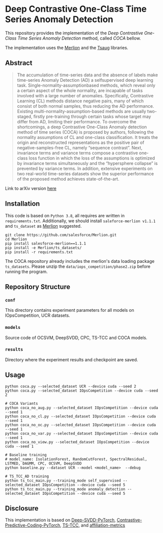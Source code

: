# Deep Contrastive One-Class Time Series Anomaly Detection
This repository provides the implementation of the _Deep Contrastive One-Class Time Series Anomaly Detection_ method, called _COCA_ bellow. 

The implementation uses the [Merlion](https://opensource.salesforce.com/Merlion/v1.1.0/tutorials.html) and the [Tsaug](https://tsaug.readthedocs.io/en/stable/notebook/Examples%20of%20augmenters.html) libraries.

## Abstract
> The accumulation of time-series data and the absence of labels make time-series Anomaly Detection (AD) a selfsupervised deep learning task.
> Single-normality-assumptionbased methods, which reveal only a certain aspect of the whole normality, are incapable of tasks involved with a
> large number of anomalies. Specifically, Contrastive Learning (CL) methods distance negative pairs, many of which consist of both normal 
> samples, thus reducing the AD performance. Existing multi-normality-assumption-based methods are usually two-staged, firstly pre-training 
> through certain tasks whose target may differ from AD, limiting their performance. To overcome the shortcomings, a deep Contrastive One-Class 
> Anomaly detection method of time series (COCA) is proposed by authors, following the normality assumptions of CL and one-class classification. 
> It treats the origin and reconstructed representations as the positive pair of negative-samples-free CL, namely “sequence contrast”. 
> Next, invariance terms and variance terms compose a contrastive one-class loss function in which the loss of the assumptions is optimized 
> by invariance terms simultaneously and the “hypersphere collapse” is prevented by variance terms. In addition, extensive experiments on two 
> real-world time-series datasets show the superior performance of the proposed method achieves state-of-the-art.

Link to arXiv version [here](https://arxiv.org/abs/2207.01472)
## Installation
This code is based on `Python 3.8`, all requires are written in `requirements.txt`. Additionally, we should install `saleforce-merlion v1.1.1` and `ts_dataset` as [Merlion](https://github.com/salesforce/Merlion) suggested.

```
git clone https://github.com/salesforce/Merlion.git
cd Merlion
pip install salesforce-merlion==1.1.1
pip install -e Merlion/ts_datasets/
pip install -r requirements.txt
```
The COCA repository already includes the merlion's data loading package `ts_datasets`.
Please unzip the `data/iops_competition/phase2.zip` before running the program.

## Repository Structure

### `conf`
This directory contains experiment parameters for all models on IOpsCompetition, UCR datasets.

### `models`
Source code of OCSVM, DeepSVDD, CPC, TS-TCC and COCA models.

### `results`
Directory where the experiment results and checkpoint are saved.

## Usage
```
python coca.py --selected_dataset UCR --device cuda --seed 2
python coca.py --selected_dataset IOpsCompetition --device cuda --seed 2

# COCA Variants
python coca_no_aug.py --selected_dataset IOpsCompetition --device cuda --seed 1
python coca_no_cl.py --selected_dataset IOpsCompetition --device cuda --seed 1
python coca_no_oc.py --selected_dataset IOpsCompetition --device cuda --seed 1
python coca_no_var.py --selected_dataset IOpsCompetition --device cuda --seed 1
python coca_no_view.py --selected_dataset IOpsCompetition --device cuda --seed 1

# Baseline training
# model_name: IsolationForest, RandomCutForest, SpectralResidual, LSTMED, DAGMM, CPC, OCSVM, DeepSVDD
python baseline.py --dataset UCR --model <model_name>  --debug

# TS_TCC_AD training
python ts_tcc_main.py --training_mode self_supervised --selected_dataset IOpsCompetition --device cuda --seed 5
python ts_tcc_main.py --training_mode anomaly_detection --selected_dataset IOpsCompetition --device cuda --seed 5
```

## Disclosure
This implementation is based on [Deep-SVDD-PyTorch](https://github.com/lukasruff/Deep-SVDD-PyTorch), 
[Contrastive-Predictive-Coding-PyTorch](https://github.com/jefflai108/Contrastive-Predictive-Coding-PyTorch),
[TS-TCC](https://github.com/emadeldeen24/TS-TCC), and [affiliation-metrics](https://github.com/ahstat/affiliation-metrics-py)

